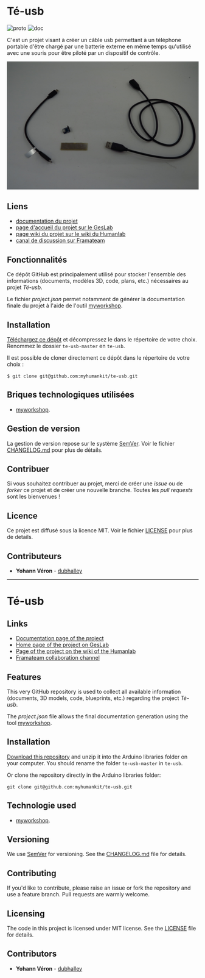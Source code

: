 # Té-usb
![proto](https://img.shields.io/badge/proto-en%20cours-orange.svg "proto")
![doc](https://img.shields.io/badge/doc-en%20cours-orange.svg "doc")

C'est un projet visant à créer un câble usb permettant à un téléphone portable d'être chargé par une batterie externe en même temps qu'utilisé avec une souris pour être piloté par un dispositif de contrôle.

![featured_image](images/IMG_3905.JPG)

## Liens
 * [documentation du projet](https://docs.humanlab.me/myhumankit/te-usb)
 * [page d'accueil du projet sur le GesLab](https://rennes.humanlab.me/projet/te-usb/)
 * [page wiki du projet sur le wiki du Humanlab](http://wikilab.myhumankit.org/index.php?title=Projets:Te-usb)
 * [canal de discussion sur Framateam](https://framateam.org/myhumankit/channels/te-usb)

## Fonctionnalités
Ce dépôt GitHub est principalement utilisé pour stocker l'ensemble des informations (documents, modèles 3D, code, plans, etc.) nécessaires au projet _Té-usb_.

Le fichier _project.json_ permet notamment de générer la documentation finale du projet à l'aide de l'outil [myworkshop](https://github.com/myhumankit/myworkshop).

## Installation
[Téléchargez ce dépôt](https://github.com/myhumankit/te-usb/archive/master.zip) et décompressez le dans le répertoire de votre choix. Renommez le dossier `te-usb-master` en `te-usb`.

Il est possible de cloner directement ce dépôt dans le répertoire de votre choix :

```
$ git clone git@github.com:myhumankit/te-usb.git
```

## Briques technologiques utilisées
 * [myworkshop](https://github.com/myhumankit/myworkshop).

## Gestion de version
La gestion de version repose sur le système [SemVer](http://semver.org/). Voir le fichier [CHANGELOG.md](CHANGELOG.md) pour plus de détails.

## Contribuer
Si vous souhaitez contribuer au projet, merci de créer une _issue_ ou de _forker_ ce projet et de créer une nouvelle branche. Toutes les _pull requests_ sont les bienvenues !

## Licence
Ce projet est diffusé sous la licence MIT. Voir le fichier [LICENSE](LICENSE) pour plus de details.

## Contributeurs
 * **Yohann Véron** - [dubhalley](https://github.com/dubhalley)

---

# Té-usb

## Links
 * [Documentation page of the project](https://docs.humanlab.me/myhumankit/te-usb)
 * [Home page of the project on GesLab](https://rennes.humanlab.me/projet/te-usb/)
 * [Page of the project on the wiki of the Humanlab](http://wikilab.myhumankit.org/index.php?title=Projets:Te-usb)
 * [Framateam collaboration channel](https://framateam.org/myhumankit/channels/te-usb)

## Features
This very GitHub repository is used to collect all available information (documents, 3D models, code, blueprints, etc.) regarding the project _Té-usb_.

The _project.json_ file allows the final documentation generation using the tool [myworkshop](https://github.com/myhumankit/myworkshop).

## Installation
[Download this repository](https://github.com/myhumankit/te-usb/archive/master.zip) and unzip it into the Arduino libraries folder on your computer. You should rename the folder `te-usb-master` in `te-usb`.

Or clone the repository directly in the Arduino libraries folder:

```
git clone git@github.com:myhumankit/te-usb.git
```

## Technologie used
 * [myworkshop](https://github.com/myhumankit/myworkshop).

## Versioning
We use [SemVer](http://semver.org/) for versioning. See the [CHANGELOG.md](CHANGELOG.md) file for details.

## Contributing
If you'd like to contribute, please raise an issue or fork the repository and use a feature branch. Pull requests are warmly welcome.

## Licensing
The code in this project is licensed under MIT license. See the [LICENSE](LICENSE) file for details.

## Contributors
 * **Yohann Véron** - [dubhalley](https://github.com/dubhalley)

